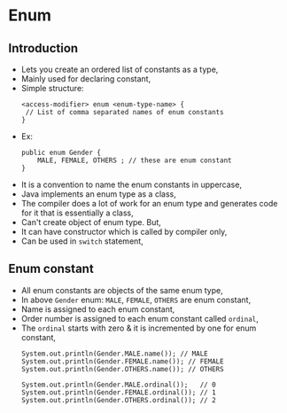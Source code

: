 

# Enum

## Introduction
- Lets you create an ordered list of constants as a type,
- Mainly used for declaring constant,
- Simple structure:
    ```
    <access-modifier> enum <enum-type-name> {
     // List of comma separated names of enum constants
    }
    ```
- Ex:
    ```
    public enum Gender {
        MALE, FEMALE, OTHERS ; // these are enum constant
    }
    ```
- It is a convention to name the enum constants in uppercase,
- Java implements an enum type as a class,
- The compiler does a lot of work for an enum type and generates code for it that is essentially a class,
- Can't create object of enum type. But,
- It can have constructor which is called by compiler only,
- Can be used in `switch` statement,

## Enum constant
- All enum constants are objects of the same enum type,
- In above `Gender` enum: `MALE`, `FEMALE`, `OTHERS` are enum constant,
- Name is assigned to each enum constant,
- Order number is assigned to each enum constant called `ordinal`,
- The `ordinal` starts with zero & it is incremented by one for enum constant,
    ```
    System.out.println(Gender.MALE.name()); // MALE
    System.out.println(Gender.FEMALE.name()); // FEMALE
    System.out.println(Gender.OTHERS.name()); // OTHERS
    
    System.out.println(Gender.MALE.ordinal());   // 0
    System.out.println(Gender.FEMALE.ordinal()); // 1
    System.out.println(Gender.OTHERS.ordinal()); // 2
    ```


